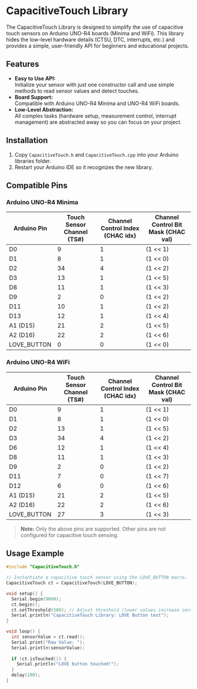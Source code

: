 # CapacitiveTouch Library

The CapacitiveTouch Library is designed to simplify the use of capacitive touch sensors on Arduino UNO-R4 boards (Minima and WiFi). This library hides the low-level hardware details (CTSU, DTC, interrupts, etc.) and provides a simple, user-friendly API for beginners and educational projects.

## Features
- **Easy to Use API:**  
  Initialize your sensor with just one constructor call and use simple methods to read sensor values and detect touches.
- **Board Support:**  
  Compatible with Arduino UNO-R4 Minima and UNO-R4 WiFi boards.
- **Low-Level Abstraction:**  
  All complex tasks (hardware setup, measurement control, interrupt management) are abstracted away so you can focus on your project.

## Installation
1. Copy `CapacitiveTouch.h` and `CapacitiveTouch.cpp` into your Arduino libraries folder.
2. Restart your Arduino IDE so it recognizes the new library.

## Compatible Pins

### Arduino UNO-R4 Minima
| Arduino Pin  | Touch Sensor Channel (TS#) | Channel Control Index (CHAC idx) | Channel Control Bit Mask (CHAC val) |
|--------------|----------------------------|----------------------------------|-------------------------------------|
| D0           | 9                          | 1                                | (1 << 1)                           |
| D1           | 8                          | 1                                | (1 << 0)                           |
| D2           | 34                         | 4                                | (1 << 2)                           |
| D3           | 13                         | 1                                | (1 << 5)                           |
| D8           | 11                         | 1                                | (1 << 3)                           |
| D9           | 2                          | 0                                | (1 << 2)                           |
| D11          | 10                         | 1                                | (1 << 2)                           |
| D13          | 12                         | 1                                | (1 << 4)                           |
| A1 (D15)     | 21                         | 2                                | (1 << 5)                           |
| A2 (D16)     | 22                         | 2                                | (1 << 6)                           |
| LOVE_BUTTON  | 0                          | 0                                | (1 << 0)                           |

### Arduino UNO-R4 WiFi
| Arduino Pin  | Touch Sensor Channel (TS#) | Channel Control Index (CHAC idx) | Channel Control Bit Mask (CHAC val) |
|--------------|----------------------------|----------------------------------|-------------------------------------|
| D0           | 9                          | 1                                | (1 << 1)                           |
| D1           | 8                          | 1                                | (1 << 0)                           |
| D2           | 13                         | 1                                | (1 << 5)                           |
| D3           | 34                         | 4                                | (1 << 2)                           |
| D6           | 12                         | 1                                | (1 << 4)                           |
| D8           | 11                         | 1                                | (1 << 3)                           |
| D9           | 2                          | 0                                | (1 << 2)                           |
| D11          | 7                          | 0                                | (1 << 7)                           |
| D12          | 6                          | 0                                | (1 << 6)                           |
| A1 (D15)     | 21                         | 2                                | (1 << 5)                           |
| A2 (D16)     | 22                         | 2                                | (1 << 6)                           |
| LOVE_BUTTON  | 27                         | 3                                | (1 << 3)                           |

> **Note:** Only the above pins are supported. Other pins are not configured for capacitive touch sensing.

## Usage Example

```cpp
#include "CapacitiveTouch.h"

// Instantiate a capacitive touch sensor using the LOVE_BUTTON macro.
CapacitiveTouch ct = CapacitiveTouch(LOVE_BUTTON);

void setup() {
  Serial.begin(9600);
  ct.begin();
  ct.setThreshold(500); // Adjust threshold (lower values increase sensitivity)
  Serial.println("CapacitiveTouch Library: LOVE Button test");
}

void loop() {
  int sensorValue = ct.read();
  Serial.print("Raw Value: ");
  Serial.println(sensorValue);
  
  if (ct.isTouched()) {
    Serial.println("LOVE button touched!");
  }
  delay(100);
}
